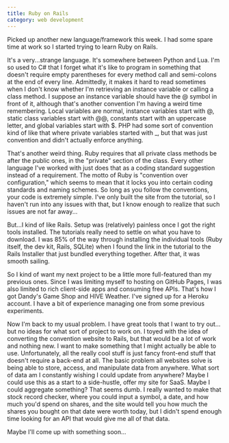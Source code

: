 ```yaml
---
title: Ruby on Rails
category: web development
---
```

Picked up another new language/framework this week. I had some spare time at work so I started trying to learn Ruby on Rails.

It's a very...strange language. It's somewhere between Python and Lua. I'm so used to C# that I forget what it's like to program in something that doesn't require empty parentheses for every method call and semi-colons at the end of every line. Admittedly, it makes it hard to read sometimes when I don't know whether I'm retrieving an instance variable or calling a class method. I suppose an instance variable should have the @ symbol in front of it, although that's another convention I'm having a weird time remembering. Local variables are normal, instance variables start with @, static class variables start with @@, constants start with an uppercase letter, and global variables start with $. PHP had some sort of convention kind of like that where private variables started with \_, but that was just convention and didn't actually enforce anything.

That's another weird thing. Ruby requires that all private class methods be after the public ones, in the "private" section of the class. Every other language I've worked with just does that as a coding standard suggestion instead of a requirement. The motto of Ruby is "convention over configuration," which seems to mean that it locks you into certain coding standards and naming schemes. So long as you follow the conventions, your code is extremely simple. I've only built the site from the tutorial, so I haven't run into any issues with that, but I know enough to realize that such issues are not far away...

But...I kind of like Rails. Setup was (relatively) painless once I got the right tools installed. The tutorials really need to settle on what you have to download. I was 85% of the way through installing the individual tools (Ruby itself, the dev kit, Rails, SQLite) when I found the link in the tutorial to the Rails Installer that just bundled everything together. After that, it was smooth sailing.

So I kind of want my next project to be a little more full-featured than my previous ones. Since I was limiting myself to hosting on GitHub Pages, I was also limited to rich client-side apps and consuming free APIs. That's how I got Dandy's Game Shop and HIVE Weather. I've signed up for a Heroku account. I have a bit of experience managing one from some previous experiments.

Now I'm back to my usual problem. I have great tools that I want to try out... but no ideas for what sort of project to work on. I toyed with the idea of converting the convention website to Rails, but that would be a lot of work and nothing new. I want to make something that I might actually be able to use. Unfortunately, all the really cool stuff is just fancy front-end stuff that doesn't require a back-end at all. The basic problem all websites solve is being able to store, access, and manipulate data from anywhere. What sort of data am I constantly wishing I could update from anywhere? Maybe I could use this as a start to a side-hustle, offer my site for SaaS. Maybe I could aggregate something? That seems dumb. I really wanted to make that stock record checker, where you could input a symbol, a date, and how much you'd spend on shares, and the site would tell you how much the shares you bought on that date were worth today, but I didn't spend enough time looking for an API that would give me all of that data.

Maybe I'll come up with something soon...
